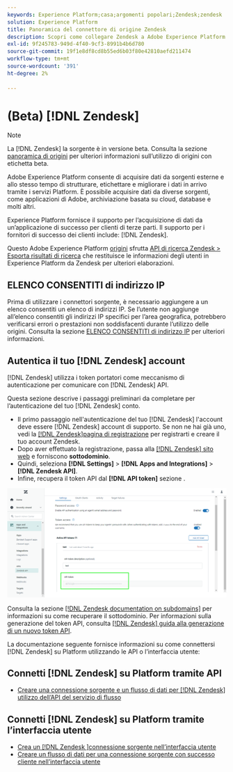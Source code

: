 ```yaml
---
keywords: Experience Platform;casa;argomenti popolari;Zendesk;zendesk
solution: Experience Platform
title: Panoramica del connettore di origine Zendesk
description: Scopri come collegare Zendesk a Adobe Experience Platform utilizzando le API o l’interfaccia utente.
exl-id: 9f245783-949d-4f40-9cf3-8991b4b6d780
source-git-commit: 19f1e8df8cd8b55ed6b03f80e42810aefd211474
workflow-type: tm+mt
source-wordcount: '391'
ht-degree: 2%

---
```


# (Beta) [!DNL Zendesk]

>[!NOTE]
>
>La [!DNL Zendesk] la sorgente è in versione beta. Consulta la sezione [panoramica di origini](../../home.md#terms-and-conditions) per ulteriori informazioni sull’utilizzo di origini con etichetta beta.

Adobe Experience Platform consente di acquisire dati da sorgenti esterne e allo stesso tempo di strutturare, etichettare e migliorare i dati in arrivo tramite i servizi Platform. È possibile acquisire dati da diverse sorgenti, come applicazioni di Adobe, archiviazione basata su cloud, database e molti altri.

Experience Platform fornisce il supporto per l’acquisizione di dati da un’applicazione di successo per clienti di terze parti. Il supporto per i fornitori di successo dei clienti include: [!DNL Zendesk].

Questo Adobe Experience Platform [origini](https://experienceleague.adobe.com/docs/experience-platform/sources/home.html?lang=it) sfrutta [API di ricerca Zendesk > Esporta risultati di ricerca](https://developer.zendesk.com/api-reference/ticketing/ticket-management/search/#export-search-results) che restituisce le informazioni degli utenti in Experience Platform da Zendesk per ulteriori elaborazioni.

## ELENCO CONSENTITI di indirizzo IP

Prima di utilizzare i connettori sorgente, è necessario aggiungere a un elenco consentiti un elenco di indirizzi IP. Se l’utente non aggiunge all’elenco consentiti gli indirizzi IP specifici per l’area geografica, potrebbero verificarsi errori o prestazioni non soddisfacenti durante l’utilizzo delle origini. Consulta la sezione [ELENCO CONSENTITI di indirizzo IP](../../ip-address-allow-list.md) per ulteriori informazioni.

## Autentica il tuo [!DNL Zendesk] account

[!DNL Zendesk] utilizza i token portatori come meccanismo di autenticazione per comunicare con [!DNL Zendesk] API.

Questa sezione descrive i passaggi preliminari da completare per l’autenticazione del tuo [!DNL Zendesk] conto.

* Il primo passaggio nell&#39;autenticazione del tuo [!DNL Zendesk] l&#39;account deve essere [!DNL Zendesk] account di supporto. Se non ne hai già uno, vedi la [[!DNL Zendesk]pagina di registrazione](https://www.zendesk.com/register/) per registrarti e creare il tuo account Zendesk.
* Dopo aver effettuato la registrazione, passa alla [[!DNL Zendesk] sito web](https://www.zendesk.com/login/) e forniscono **sottodominio**.
* Quindi, seleziona **[!DNL Settings]** > **[!DNL Apps and Integrations]** > **[!DNL Zendesk API]**.
* Infine, recupera il token API dal **[!DNL API token]** sezione .

![Token API Zendesk](../../images/tutorials/create/zendesk/zendesk-api-tokens.png)

Consulta la sezione [[!DNL Zendesk documentation on subdomains]](https://support.zendesk.com/hc/en-us/articles/4409381383578-Where-can-I-find-my-Zendesk-subdomain-) per informazioni su come recuperare il sottodominio. Per informazioni sulla generazione del token API, consulta [[!DNL Zendesk] guida alla generazione di un nuovo token API](https://support.zendesk.com/hc/en-us/articles/4408889192858-Generating-a-new-API-token).

La documentazione seguente fornisce informazioni su come connettersi [!DNL Zendesk] su Platform utilizzando le API o l’interfaccia utente:

## Connetti [!DNL Zendesk] su Platform tramite API

* [Creare una connessione sorgente e un flusso di dati per [!DNL Zendesk] utilizzo dell’API del servizio di flusso](../../tutorials/api/create/customer-success/zendesk.md)

## Connetti [!DNL Zendesk] su Platform tramite l’interfaccia utente

* [Crea un [!DNL Zendesk ]connessione sorgente nell’interfaccia utente](../../tutorials/ui/create/customer-success/zendesk.md)
* [Creare un flusso di dati per una connessione sorgente con successo cliente nell’interfaccia utente](../../tutorials/ui/dataflow/customer-success.md)
